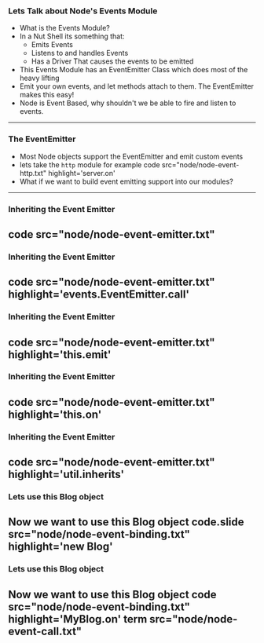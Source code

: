 ### Lets Talk about Node's Events Module
- What is the Events Module?
- In a Nut Shell its something that:
  - Emits Events
  - Listens to and handles Events
  - Has a Driver That causes the events to be emitted
- This Events Module has an EventEmitter Class which does most of the heavy lifting
- Emit your own events, and let methods attach to them. The EventEmitter makes this easy!
- Node is Event Based, why shouldn't we be able to fire and listen to events.
---

### The EventEmitter
- Most Node objects support the EventEmitter and emit custom events
- lets take the `http` module for example
code src="node/node-event-http.txt" highlight='server.on'
- What if we want to build event emitting support into our modules?
---

### Inheriting the Event Emitter
code src="node/node-event-emitter.txt"
---

### Inheriting the Event Emitter
code src="node/node-event-emitter.txt" highlight='events.EventEmitter.call'
---

### Inheriting the Event Emitter
code src="node/node-event-emitter.txt" highlight='this.emit'
---

### Inheriting the Event Emitter
code src="node/node-event-emitter.txt" highlight='this.on'
---

### Inheriting the Event Emitter
code src="node/node-event-emitter.txt" highlight='util.inherits'
---

### Lets use this Blog object
Now we want to use this Blog object
code.slide src="node/node-event-binding.txt" highlight='new Blog'
---

### Lets use this Blog object
Now we want to use this Blog object
code src="node/node-event-binding.txt" highlight='MyBlog.on'
term src="node/node-event-call.txt"
---
